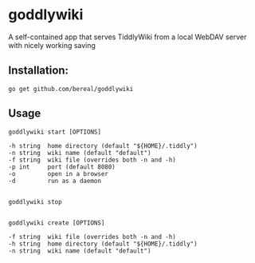 # goddlywiki
A self-contained app that serves TiddlyWiki from a local WebDAV server with nicely working saving

## Installation:

    go get github.com/bereal/goddlywiki

## Usage

    goddlywiki start [OPTIONS]

    -h string  home directory (default "${HOME}/.tiddly")
    -n string  wiki name (default "default")
    -f string  wiki file (overrides both -n and -h)
    -p int     port (default 8080)
    -o         open in a browser
    -d         run as a daemon


    goddlywiki stop


    goddlywiki create [OPTIONS]

    -f string  wiki file (overrides both -n and -h)
    -h string  home directory (default "${HOME}/.tiddly")
    -n string  wiki name (default "default")
